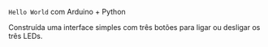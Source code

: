 `Hello World` com Arduino + Python

Construída uma interface simples com três botões para ligar ou desligar os três LEDs.